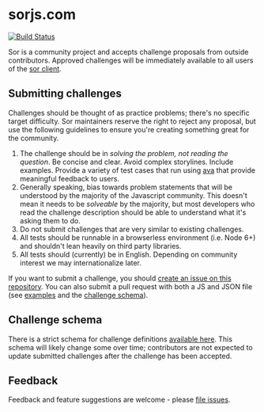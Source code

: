 # sorjs.com

[![Build Status](https://travis-ci.org/anyweez/sorjs.com.svg?branch=master)](https://travis-ci.org/anyweez/sorjs.com)

Sor is a community project and accepts challenge proposals from outside contributors. Approved challenges will be immediately available to all users of the [sor client](https://github.com/anyweez/sor).

## Submitting challenges

Challenges should be thought of as practice problems; there's no specific target difficulty. Sor maintainers reserve the right to reject any proposal, but use the following guidelines to ensure you're creating something great for the community.

1. The challenge should be in *solving the problem, not reading the question*. Be concise and clear. Avoid complex storylines. Include examples. Provide a variety of test cases that run using [ava](https://github.com/avajs/ava) that provide meaningful feedback to users.
2. Generally speaking, bias towards problem statements that will be understood by the majority of the Javascript community. This doesn't mean it needs to be *solveable* by the majority, but most developers who read the challenge description should be able to understand what it's asking them to do.
3. Do not submit challenges that are very similar to existing challenges.
4. All tests should be runnable in a browserless environment (i.e. Node 6+) and shouldn't lean heavily on third party libraries.
5. All tests should (currently) be in English. Depending on community interest we may internationalize later.

If you want to submit a challenge, you should [create an issue on this repository](https://github.com/anyweez/sorjs.com/issues/new?labels=challenge). You can also submit a pull request with both a JS and JSON file (see [examples](https://github.com/anyweez/sorjs.com/tree/master/challenges) and the [challenge schema](https://github.com/anyweez/sorjs.com/blob/master/schema/challenge.json)).

## Challenge schema

There is a strict schema for challenge definitions [available here](https://github.com/anyweez/sorjs.com/blob/master/schema/challenge.json). This schema will likely change some over time; contributors are not expected to update submitted challenges after the challenge has been accepted.

## Feedback

Feedback and feature suggestions are welcome - please [file issues](https://github.com/anyweez/sorjs.com/issues).